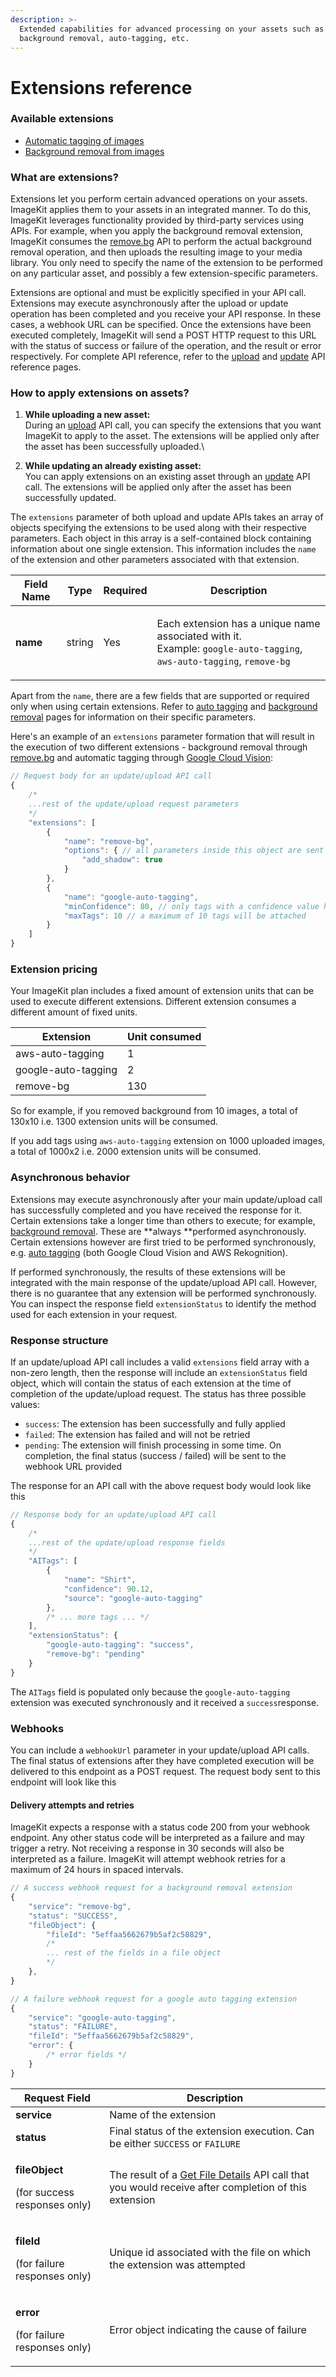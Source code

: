 ```yaml
---
description: >-
  Extended capabilities for advanced processing on your assets such as
  background removal, auto-tagging, etc.
---
```


# Extensions reference

### Available extensions

* [Automatic tagging of images](ai-based-auto-tagging.md)
* [Background removal from images](background-removal.md)

### What are extensions?

Extensions let you perform certain advanced operations on your assets. ImageKit applies them to your assets in an integrated manner. To do this, ImageKit leverages functionality provided by third-party services using APIs. For example, when you apply the background removal extension, ImageKit consumes the [remove.bg](https://www.remove.bg) API to perform the actual background removal operation, and then uploads the resulting image to your media library. You only need to specify the name of the extension to be performed on any particular asset, and possibly a few extension-specific parameters.

Extensions are optional and must be explicitly specified in your API call. Extensions may execute asynchronously after the upload or update operation has been completed and you receive your API response. In these cases, a webhook URL can be specified. Once the extensions have been executed completely, ImageKit will send a POST HTTP request to this URL with the status of success or failure of the operation, and the result or error respectively. For complete API reference, refer to the [upload](https://docs.imagekit.io/api-reference/upload-file-api) and [update](https://docs.imagekit.io/api-reference/media-api/update-file-details) API reference pages.

### How to apply extensions on assets?

1. **While uploading a new asset:**\
   During an [upload](../../media-library/overview/upload-files.md) API call, you can specify the extensions that you want ImageKit to apply to the asset. The extensions will be applied only after the asset has been successfully uploaded.\

2. **While updating an already existing asset:**\
   You can apply extensions on an existing asset through an [update](../../api-reference/media-api/update-file-details.md) API call. The extensions will be applied only after the asset has been successfully updated.

The `extensions` parameter of both upload and update APIs takes an array of objects specifying the extensions to be used along with their respective parameters. Each object in this array is a self-contained block containing information about one single extension. This information includes the `name` of the extension and other parameters associated with that extension.

| Field Name | Type   | Required | Description                                                                                                                                                      |
| ---------- | ------ | -------- | ---------------------------------------------------------------------------------------------------------------------------------------------------------------- |
| **name**   | string | Yes      | <p>Each extension has a unique name associated with it. <br>Example: <code>google-auto-tagging</code>, <code>aws-auto-tagging</code>, <code>remove-bg</code></p> |

Apart from the `name`, there are a few fields that are supported or required only when using certain extensions. Refer to [auto tagging](ai-based-auto-tagging.md#extensions-parameter-for-auto-tagging) and [background removal](background-removal.md#extensions-parameter-for-background-removal) pages for information on their specific parameters.

Here's an example of an `extensions` parameter formation that will result in the execution of two different extensions - background removal through [remove.bg](https://www.remove.bg) and automatic tagging through [Google Cloud Vision](https://cloud.google.com/vision/docs/labels):

```javascript
// Request body for an update/upload API call
{
    /*
    ...rest of the update/upload request parameters
    */
    "extensions": [
        {
            "name": "remove-bg",
            "options": { // all parameters inside this object are sent directly to the third-party service
                "add_shadow": true
            }
        },
        {
            "name": "google-auto-tagging",
            "minConfidence": 80, // only tags with a confidence value higher than 80% will be attached
            "maxTags": 10 // a maximum of 10 tags will be attached
        }
    ]
}
```

### Extension pricing

Your ImageKit plan includes a fixed amount of extension units that can be used to execute different extensions. Different extension consumes a different amount of fixed units.

| Extension           | Unit consumed |
| ------------------- | ------------- |
| aws-auto-tagging    | 1             |
| google-auto-tagging | 2             |
| remove-bg           | 130           |

So for example, if you removed background from 10 images, a total of 130x10 i.e. 1300 extension units will be consumed.

If you add tags using `aws-auto-tagging` extension on 1000 uploaded images, a total of 1000x2 i.e. 2000 extension units will be consumed.

### Asynchronous behavior

Extensions may execute asynchronously after your main update/upload call has successfully completed and you have received the response for it. Certain extensions take a longer time than others to execute; for example, [background removal](background-removal.md). These are **always **performed asynchronously. Certain extensions however are first tried to be performed synchronously, e.g. [auto tagging](ai-based-auto-tagging.md) (both Google Cloud Vision and AWS Rekognition). 

If performed synchronously, the results of these extensions will be integrated with the main response of the update/upload API call. However, there is no guarantee that any extension will be performed synchronously. You can inspect the response field `extensionStatus` to identify the method used for each extension in your request.

### Response structure

If an update/upload API call includes a valid `extensions` field array with a non-zero length, then the response will include an `extensionStatus` field object, which will contain the status of each extension at the time of completion of the update/upload request. The status has three possible values:

* `success`: The extension has been successfully and fully applied
* `failed`: The extension has failed and will not be retried
* `pending`: The extension will finish processing in some time. On completion, the final status (success / failed) will be sent to the webhook URL provided

The response for an API call with the above request body would look like this

```javascript
// Response body for an update/upload API call
{
    /*
    ...rest of the update/upload response fields
    */
    "AITags": [
        {
            "name": "Shirt",
            "confidence": 90.12,
            "source": "google-auto-tagging"
        },
        /* ... more tags ... */
    ],
    "extensionStatus": {
        "google-auto-tagging": "success",
        "remove-bg": "pending"
    }
}
```

The `AITags` field is populated only because the `google-auto-tagging` extension was executed synchronously and it received a `success`response.

### Webhooks

You can include a `webhookUrl` parameter in your update/upload API calls. The final status of extensions after they have completed execution will be delivered to this endpoint as a POST request. The request body sent to this endpoint will look like this

#### Delivery attempts and retries

ImageKit expects a response with a status code 200 from your webhook endpoint. Any other status code will be interpreted as a failure and may trigger a retry. Not receiving a response in 30 seconds will also be interpreted as a failure. ImageKit will attempt webhook retries for a maximum of 24 hours in spaced intervals.

```javascript
// A success webhook request for a background removal extension
{
    "service": "remove-bg",
    "status": "SUCCESS",
    "fileObject": {
        "fileId": "5effaa5662679b5af2c58829",
        /*
        ... rest of the fields in a file object
        */
    },
}
```

```javascript
// A failure webhook request for a google auto tagging extension
{
    "service": "google-auto-tagging",
    "status": "FAILURE",
    "fileId": "5effaa5662679b5af2c58829",
    "error": {
        /* error fields */
    }
}
```

| Request Field                                                         | Description                                                                                                                                              |
| --------------------------------------------------------------------- | -------------------------------------------------------------------------------------------------------------------------------------------------------- |
| **service**                                                           | Name of the extension                                                                                                                                    |
| **status**                                                            | Final status of the extension execution. Can be either `SUCCESS` or `FAILURE`                                                                            |
| <p><strong>fileObject</strong></p><p>(for success responses only)</p> | The result of a [Get File Details](../../api-reference/media-api/get-file-details.md) API call that you would receive after completion of this extension |
| <p><strong>fileId</strong></p><p>(for failure responses only)</p>     | Unique id associated with the file on which the extension was attempted                                                                                  |
| <p><strong>error</strong></p><p>(for failure responses only)</p>      | Error object indicating the cause of failure                                                                                                             |
